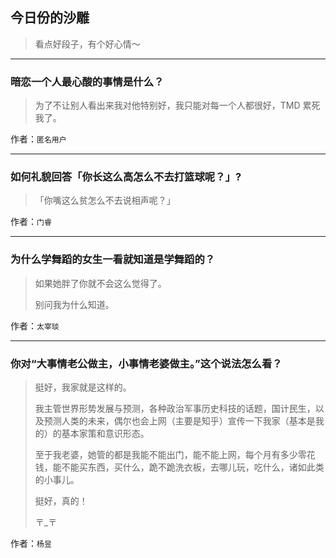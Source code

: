 ## 今日份的沙雕

> 看点好段子，有个好心情～


 
---

### 暗恋一个人最心酸的事情是什么？

> 为了不让别人看出来我对他特别好，我只能对每一个人都很好，TMD 累死我了。


作者：`匿名用户`

---

### 如何礼貌回答「你长这么高怎么不去打篮球呢？」?

> 「你嘴这么贫怎么不去说相声呢？」


作者：`门睿`

---

### 为什么学舞蹈的女生一看就知道是学舞蹈的？

> 如果她胖了你就不会这么觉得了。
> 
> 别问我为什么知道。


作者：`太宰琰`

---

### 你对“大事情老公做主，小事情老婆做主。”这个说法怎么看？

> 挺好，我家就是这样的。
> 
> 我主管世界形势发展与预测，各种政治军事历史科技的话题，国计民生，以及预测人类的未来，偶尔也会上网（主要是知乎）宣传一下我家（基本是我的）的基本家策和意识形态。
> 
> 至于我老婆，她管的都是我能不能出门，能不能上网，每个月有多少零花钱，能不能买东西，买什么，跪不跪洗衣板，去哪儿玩，吃什么，诸如此类的小事儿。
> 
> 挺好，真的！
> 
> 〒_〒


作者：`杨昱`